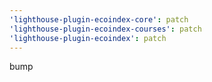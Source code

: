 ```yaml
---
'lighthouse-plugin-ecoindex-core': patch
'lighthouse-plugin-ecoindex-courses': patch
'lighthouse-plugin-ecoindex': patch
---
```


bump
